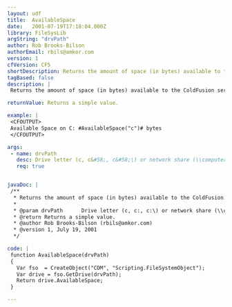 ```yaml
---
layout: udf
title:  AvailableSpace
date:   2001-07-19T17:18:04.000Z
library: FileSysLib
argString: "drvPath"
author: Rob Brooks-Bilson
authorEmail: rbils@amkor.com
version: 1
cfVersion: CF5
shortDescription: Returns the amount of space (in bytes) available to the ColdFusion server for a specified drive or network share. (Windows only)
tagBased: false
description: |
 Returns the amount of space (in bytes) available to the ColdFusion server for a specified drive or network share. Because this function uses COM, it is only supported in the Windows version of ColdFusion.

returnValue: Returns a simple value.

example: |
 <CFOUTPUT>
 Available Space on C: #AvailableSpace("c")# bytes
 </CFOUTPUT>

args:
 - name: drvPath
   desc: Drive letter (c, c&#58;, c&#58;\) or network share (\\computer\share).
   req: true


javaDoc: |
 /**
  * Returns the amount of space (in bytes) available to the ColdFusion server for a specified drive or network share. (Windows only)
  * 
  * @param drvPath      Drive letter (c, c:, c:\) or network share (\\computer\share). 
  * @return Returns a simple value. 
  * @author Rob Brooks-Bilson (rbils@amkor.com) 
  * @version 1, July 19, 2001 
  */

code: |
 function AvailableSpace(drvPath)
 {
   Var fso  = CreateObject("COM", "Scripting.FileSystemObject");
   Var drive = fso.GetDrive(drvPath);
   Return drive.AvailableSpace;
 }

---
```


